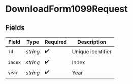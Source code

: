 # DownloadForm1099Request


## Fields

| Field              | Type               | Required           | Description        |
| ------------------ | ------------------ | ------------------ | ------------------ |
| `id`               | *string*           | :heavy_check_mark: | Unique identifier  |
| `index`            | *string*           | :heavy_check_mark: | Index              |
| `year`             | *string*           | :heavy_check_mark: | Year               |